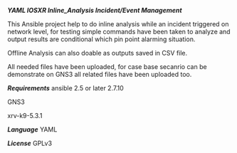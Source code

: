 *****YAML IOSXR Inline_Analysis Incident/Event Management*****

This Ansible project help to do inline analysis while an incident triggered on network level, for testing simple commands have been taken to analyze and output results are conditional which pin point alarming situation.

Offline Analysis can also doable as outputs saved in CSV file.

All needed files have been uploaded, for case base secanrio can be demonstrate on GNS3 all related files have been uploaded too.

*****Requirements*****
ansible 2.5 or later 2.7.10

GNS3

xrv-k9-5.3.1


*****Language*****
YAML


*****License*****
GPLv3
